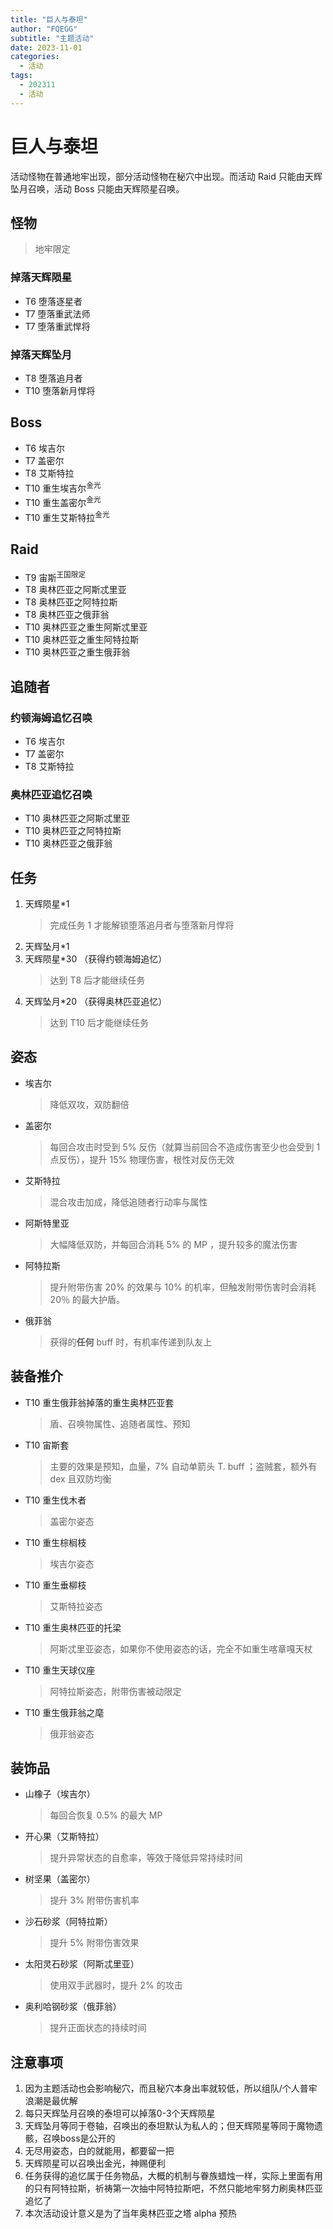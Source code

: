 ```yaml
---
title: "巨人与泰坦"
author: "FQEGG"
subtitle: "主题活动"
date: 2023-11-01
categories:
  - 活动
tags:
  - 202311
  - 活动
---
```


# 巨人与泰坦

活动怪物在普通地牢出现，部分活动怪物在秘穴中出现。而活动 Raid 只能由天辉坠月召唤，活动 Boss 只能由天辉陨星召唤。

## 怪物

> 地牢限定

### 掉落天辉陨星

- T6 堕落逐星者 
- T7 堕落重武法师 
- T7 堕落重武悍将 

### 掉落天辉坠月

- T8 堕落追月者 
- T10 堕落新月悍将

## Boss 

- T6 埃吉尔 
- T7 盖密尔 
- T8 艾斯特拉 
- T10 重生埃吉尔<sup>金光</sup>
- T10 重生盖密尔<sup>金光</sup>
- T10 重生艾斯特拉<sup>金光</sup>
 
## Raid
- T9 宙斯<sup>王国限定</sup>
- T8 奥林匹亚之阿斯忒里亚
- T8 奥林匹亚之阿特拉斯 
- T8 奥林匹亚之俄菲翁 
- T10 奥林匹亚之重生阿斯忒里亚 
- T10 奥林匹亚之重生阿特拉斯 
- T10 奥林匹亚之重生俄菲翁 
 
## 追随者 

### 约顿海姆追忆召唤

- T6 埃吉尔 
- T7 盖密尔 
- T8 艾斯特拉

### 奥林匹亚追忆召唤

- T10 奥林匹亚之阿斯忒里亚 
- T10 奥林匹亚之阿特拉斯
- T10 奥林匹亚之俄菲翁 
 
## 任务 
1. 天辉陨星*1
    > 完成任务 1 才能解锁堕落追月者与堕落新月悍将
2. 天辉坠月*1 
3. 天辉陨星*30 （获得约顿海姆追忆）
    > 达到 T8 后才能继续任务
4. 天辉坠月*20 （获得奥林匹亚追忆）
    > 达到 T10 后才能继续任务   

## 姿态 

- 埃吉尔
  > 降低双攻，双防翻倍
- 盖密尔
  > 每回合攻击时受到 5% 反伤（就算当前回合不造成伤害至少也会受到 1 点反伤），提升 15% 物理伤害，根性对反伤无效
- 艾斯特拉
  > 混合攻击加成，降低追随者行动率与属性
- 阿斯特里亚
  > 大幅降低双防，并每回合消耗 5% 的 MP ，提升较多的魔法伤害
- 阿特拉斯
  > 提升附带伤害 20% 的效果与 10% 的机率，但触发附带伤害时会消耗 20％ 的最大护盾。
- 俄菲翁
  > 获得的**任何** buff 时，有机率传递到队友上

## 装备推介 

- T10 重生俄菲翁掉落的重生奥林匹亚套
  > 盾、召唤物属性、追随者属性、预知
- T10 宙斯套 
  > 主要的效果是预知，血量，7% 自动单箭头 T. buff ；盗贼套，额外有 dex 且双防均衡
- T10 重生伐木者 
  > 盖密尔姿态
- T10 重生棕榈枝
  > 埃吉尔姿态
- T10 重生垂柳枝
  > 艾斯特拉姿态 
- T10 重生奥林匹亚的托梁
  > 阿斯忒里亚姿态，如果你不使用姿态的话，完全不如重生喀章嘎天杖 
- T10 重生天球仪座
  > 阿特拉斯姿态，附带伤害被动限定
- T10 重生俄菲翁之麾
  > 俄菲翁姿态

## 装饰品

- 山橡子（埃吉尔）
  > 每回合恢复 0.5% 的最大 MP
- 开心果（艾斯特拉）
  > 提升异常状态的自愈率，等效于降低异常持续时间
- 树坚果（盖密尔）
  > 提升 3% 附带伤害机率
- 沙石砂浆（阿特拉斯）
  > 提升 5% 附带伤害效果
- 太阳灵石砂浆（阿斯忒里亚）
  > 使用双手武器时，提升 2% 的攻击
- 奥利哈钢砂浆（俄菲翁）
  > 提升正面状态的持续时间

## 注意事项 
1. 因为主题活动也会影响秘穴，而且秘穴本身出率就较低，所以组队/个人普牢浪潮是最优解 
2. 每只天辉坠月召唤的泰坦可以掉落0-3个天辉陨星 
3. 天辉坠月等同于卷轴，召唤出的泰坦默认为私人的；但天辉陨星等同于魔物遗骸，召唤boss是公开的 
4. 无尽用姿态，白的就能用，都要留一把
5. 天辉陨星可以召唤出金光，神赐便利 
6. 任务获得的追忆属于任务物品，大概的机制与眷族蜡烛一样，实际上里面有用的只有阿特拉斯，祈祷第一次抽中阿特拉斯吧，不然只能地牢努力刷奥林匹亚追忆了
8. 本次活动设计意义是为了当年奥林匹亚之塔 alpha 预热
